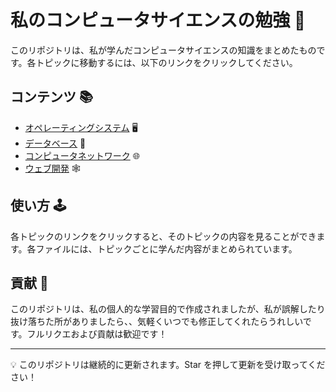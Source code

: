 # 私のコンピュータサイエンスの勉強 🚀

このリポジトリは、私が学んだコンピュータサイエンスの知識をまとめたものです。各トピックに移動するには、以下のリンクをクリックしてください。

## コンテンツ 📚

-   [オペレーティングシステム](./OperatingSystems_jp.md) 🖥️
-   [データベース](./DataStructures_jp.md) 💾
-   [コンピュータネットワーク](./ComputerNetworks_jp.md) 🌐
-   [ウェブ開発](./WebDevelopment_jp.md) 🕸️

## 使い方 🕹️

各トピックのリンクをクリックすると、そのトピックの内容を見ることができます。各ファイルには、トピックごとに学んだ内容がまとめられています。

## 貢献 🔧

このリポジトリは、私の個人的な学習目的で作成されましたが、私が誤解したり抜け落ちた所がありましたら、、気軽くいつでも修正してくれたらうれしいです。フルリクエおよび貢献は歓迎です！

---

💡 このリポジトリは継続的に更新されます。Star を押して更新を受け取ってください！
